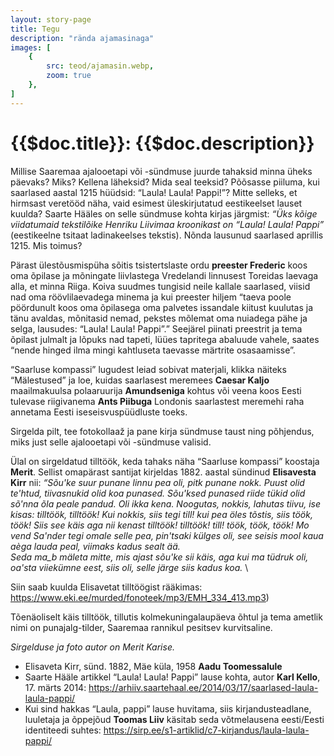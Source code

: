 ```yaml
---
layout: story-page
title: Tegu
description: "rända ajamasinaga"
images: [
    {
        src: teod/ajamasin.webp,
        zoom: true
    },
]
---
```


# {{$doc.title}}: {{$doc.description}}

Millise Saaremaa ajalooetapi või -sündmuse juurde tahaksid minna üheks päevaks? Miks? Kellena läheksid? Mida seal teeksid? Põõsasse piiluma, kui saarlased aastal 1215 hüüdsid: “Laula! Laula! Pappi!”? Mitte selleks, et hirmsast veretööd näha, vaid esimest üleskirjutatud eestikeelset lauset kuulda? Saarte Hääles on selle sündmuse kohta kirjas järgmist: *“Üks kõige viidatumaid tekstilõike Henriku Liivimaa kroonikast on “Laula! Laula! Pappi”* (eestikeelne tsitaat ladinakeelses tekstis). Nõnda lausunud saarlased aprillis 1215. Mis toimus?

Pärast ülestõusmispüha sõitis tsistertslaste ordu **preester Frederic** koos oma õpilase ja mõningate liivlastega Vredelandi linnusest Toreidas laevaga alla, et minna Riiga. Koiva suudmes tungisid neile kallale saarlased, viisid nad oma röövlilaevadega minema ja kui preester hiljem “taeva poole pöördunult koos oma õpilasega oma palvetes issandale kiitust kuulutas ja tänu avaldas, mõnitasid nemad, pekstes mõlemat oma nuiadega pähe ja selga, lausudes: “Laula! Laula! Pappi”.” Seejärel piinati preestrit ja tema õpilast julmalt ja lõpuks nad tapeti, lüües tapritega abaluude vahele, saates “nende hinged ilma mingi kahtluseta taevasse märtrite osasaamisse”.

“Saarluse kompassi” lugudest leiad sobivat materjali, klikka näiteks “Mälestused” ja loe, kuidas saarlasest meremees **Caesar Kaljo** maailmakuulsa polaaruurija **Amundseniga** kohtus või veena koos Eesti tulevase riigivanema **Ants Piibuga** Londonis saarlastest meremehi raha annetama Eesti iseseisvuspüüdluste toeks.

Sirgelda pilt, tee fotokollaaž ja pane kirja sündmuse taust ning põhjendus, miks just selle ajalooetapi või -sündmuse valisid.

Ülal on sirgeldatud tilltöök, keda tahaks näha “Saarluse kompassi” koostaja **Merit**. Sellist omapärast santijat kirjeldas 1882. aastal sündinud **Elisavesta Kirr** nii: *“Sõu'ke suur punane linnu pea oli, pitk punane nokk. Puust olid te'htud, tiivasnukid olid koa punased. Sõu'ksed punased riide tükid olid sõ'nna õla peale pandud. Oli ikka kena. Noogutas, nokkis, lahutas tiivu, ise kisas: tilltöök, tilltöök! Kui nokkis, siis tegi till! kui pea öles tõstis, siis töök, töök! Siis see käis aga nii kenast tilltöök! tilltöök! till! töök, töök, töök! Mo vend Sa'nder tegi omale selle pea, pin'tsaki külges oli, see seisis mool kaua aèga lauda peal, viimaks kadus sealt ää.* \
*Seda ma_b mäleta mitte, mis ajast sõu'ke sii käis, aga kui ma tüdruk oli, oa'sta viiekümne eest, siis oli, selle järge siis kadus koa.* \

Siin saab kuulda Elisavetat tilltöögist rääkimas: https://www.eki.ee/murded/fonoteek/mp3/EMH_334_413.mp3)

Tõenäoliselt käis tilltöök, tillutis kolmekuningalaupäeva õhtul ja tema ametlik nimi on punajalg-tilder, Saaremaa rannikul pesitsev kurvitsaline. 


*Sirgelduse ja foto autor on Merit Karise.*



<details-wrapper summary="Lisaks" icon="icon-park-outline:six-points">

- Elisaveta Kirr, sünd. 1882, Mäe küla, 1958 **Aadu Toomessalule**
- Saarte Hääle artikkel “Laula! Laula! Pappi” lause kohta, autor **Karl Kello**, 17. märts 2014: https://arhiiv.saartehaal.ee/2014/03/17/saarlased-laula-laula-pappi/
- Kui sind hakkas “Laula, pappi” lause huvitama, siis kirjandusteadlane, luuletaja ja õppejõud **Toomas Liiv** käsitab seda võtmelausena eesti/Eesti identiteedi suhtes: https://sirp.ee/s1-artiklid/c7-kirjandus/laula-laula-pappi/

</details-wrapper>
